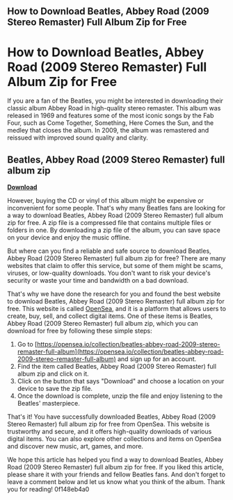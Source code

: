 ## How to Download Beatles, Abbey Road (2009 Stereo Remaster) Full Album Zip for Free

  
# How to Download Beatles, Abbey Road (2009 Stereo Remaster) Full Album Zip for Free
 
If you are a fan of the Beatles, you might be interested in downloading their classic album Abbey Road in high-quality stereo remaster. This album was released in 1969 and features some of the most iconic songs by the Fab Four, such as Come Together, Something, Here Comes the Sun, and the medley that closes the album. In 2009, the album was remastered and reissued with improved sound quality and clarity.
 
## Beatles, Abbey Road (2009 Stereo Remaster) full album zip


[**Download**](https://lomasmavi.blogspot.com/?c=2tKNNM)

 
However, buying the CD or vinyl of this album might be expensive or inconvenient for some people. That's why many Beatles fans are looking for a way to download Beatles, Abbey Road (2009 Stereo Remaster) full album zip for free. A zip file is a compressed file that contains multiple files or folders in one. By downloading a zip file of the album, you can save space on your device and enjoy the music offline.
 
But where can you find a reliable and safe source to download Beatles, Abbey Road (2009 Stereo Remaster) full album zip for free? There are many websites that claim to offer this service, but some of them might be scams, viruses, or low-quality downloads. You don't want to risk your device's security or waste your time and bandwidth on a bad download.
 
That's why we have done the research for you and found the best website to download Beatles, Abbey Road (2009 Stereo Remaster) full album zip for free. This website is called [OpenSea](https://opensea.io/collection/beatles-abbey-road-2009-stereo-remaster-full-album), and it is a platform that allows users to create, buy, sell, and collect digital items. One of these items is Beatles, Abbey Road (2009 Stereo Remaster) full album zip, which you can download for free by following these simple steps:
 
1. Go to [https://opensea.io/collection/beatles-abbey-road-2009-stereo-remaster-full-album](https://opensea.io/collection/beatles-abbey-road-2009-stereo-remaster-full-album) and sign up for an account.
2. Find the item called Beatles, Abbey Road (2009 Stereo Remaster) full album zip and click on it.
3. Click on the button that says "Download" and choose a location on your device to save the zip file.
4. Once the download is complete, unzip the file and enjoy listening to the Beatles' masterpiece.

That's it! You have successfully downloaded Beatles, Abbey Road (2009 Stereo Remaster) full album zip for free from OpenSea. This website is trustworthy and secure, and it offers high-quality downloads of various digital items. You can also explore other collections and items on OpenSea and discover new music, art, games, and more.
 
We hope this article has helped you find a way to download Beatles, Abbey Road (2009 Stereo Remaster) full album zip for free. If you liked this article, please share it with your friends and fellow Beatles fans. And don't forget to leave a comment below and let us know what you think of the album. Thank you for reading!
 0f148eb4a0
